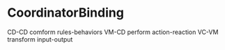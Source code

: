 # CoordinatorBinding

CD-CD comform rules-behaviors
VM-CD perform action-reaction
VC-VM transform input-output
